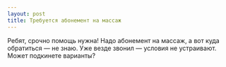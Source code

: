 ```yaml
---
layout: post 
title: Требуется абонемент на массаж 
--- 
```

Ребят, срочно помощь нужна! Надо абонемент на массаж, а вот куда обратиться — не знаю. Уже везде звонил — условия не устраивают. Может подкинете варианты?